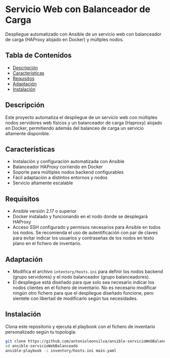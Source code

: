 # Servicio Web con Balanceador de Carga 
Despliegue automatizado con Ansible de un servicio web con balanceador de carga (HAProxy alojado en Docker) y múltples nodos.

## Tabla de Contenidos

- [Descripción](#descripción)
- [Características](#características)
- [Requisitos](#requisitos)
- [Adaptación](#adaptación)
- [Instalación](#instalación)

## Descripción
Este proyecto automatiza el despliegue de un servicio web con múltiples nodos servidores web físicos y un balanceador de carga (Haproxy) alojado en Docker, permitiendo además del balanceo de carga un servicio altamente disponible. 

## Características

- Instalación y configuración automatizada con Ansible
- Balanceador HAProxy corriendo en Docker
- Soporte para múltiples nodos backend configurables
- Fácil adaptación a distintos entornos y nodos
- Servicio altamente escalable

## Requisitos

- Ansible versión 2.17 o superior
- Docker instalado y funcionando en el nodo donde se desplegará HAProxy
- Acceso SSH configurado y permisos necesarios para Ansible en todos los nodos. Se recomienda el uso de autentificación con par de claves para evitar indicar los usuarios y contraseñas de los nodos en texto plano en el fichero de inventario.

## Adaptación
- Modifica el archivo `intentory/hosts.ini` para definir los nodos backend (grupo servidores) y el nodo balanceador (grupo balanceadores).
- El despliegue está diseñado para que solo sea necesario indicar los nodos clientes en el fichero de inventario. No es necesario modificar ningún otro fichero para que el despliegue diseñado funcione, pero sientete con libertad de modificarlo según tus necesidades. 

## Instalación

Clona este repositorio y ejecuta el playbook con el fichero de inventario personalizado según tu topología:

```bash
git clone https://github.com/antonioleonsilva/ansible-servicioWebBalanceado.git
cd ansible-servicioWebBalanceado
ansible-playbook -i inventory/hosts.ini main.yaml
